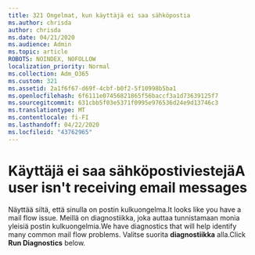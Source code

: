 ```yaml
---
title: 321 Ongelmat, kun käyttäjä ei saa sähköpostia
ms.author: chrisda
author: chrisda
ms.date: 04/21/2020
ms.audience: Admin
ms.topic: article
ROBOTS: NOINDEX, NOFOLLOW
localization_priority: Normal
ms.collection: Adm_O365
ms.custom: 321
ms.assetid: 2a1f6f67-d69f-4cbf-b0f2-5f10998b5ba1
ms.openlocfilehash: 6f6111e07456821865f56baccf3a1d73639125f7
ms.sourcegitcommit: 631cbb5f03e5371f0995e976536d24e9d13746c3
ms.translationtype: MT
ms.contentlocale: fi-FI
ms.lasthandoff: 04/22/2020
ms.locfileid: "43762965"
---
```

# <a name="a-user-isnt-receiving-email-messages"></a><span data-ttu-id="f2aae-102">Käyttäjä ei saa sähköpostiviestejä</span><span class="sxs-lookup"><span data-stu-id="f2aae-102">A user isn't receiving email messages</span></span>

<span data-ttu-id="f2aae-103">Näyttää siltä, että sinulla on postin kulkuongelma.</span><span class="sxs-lookup"><span data-stu-id="f2aae-103">It looks like you have a mail flow issue.</span></span> <span data-ttu-id="f2aae-104">Meillä on diagnostiikka, joka auttaa tunnistamaan monia yleisiä postin kulkuongelmia.</span><span class="sxs-lookup"><span data-stu-id="f2aae-104">We have diagnostics that will help identify many common mail flow problems.</span></span> <span data-ttu-id="f2aae-105">Valitse suorita **diagnostiikka** alla.</span><span class="sxs-lookup"><span data-stu-id="f2aae-105">Click **Run Diagnostics** below.</span></span>
 